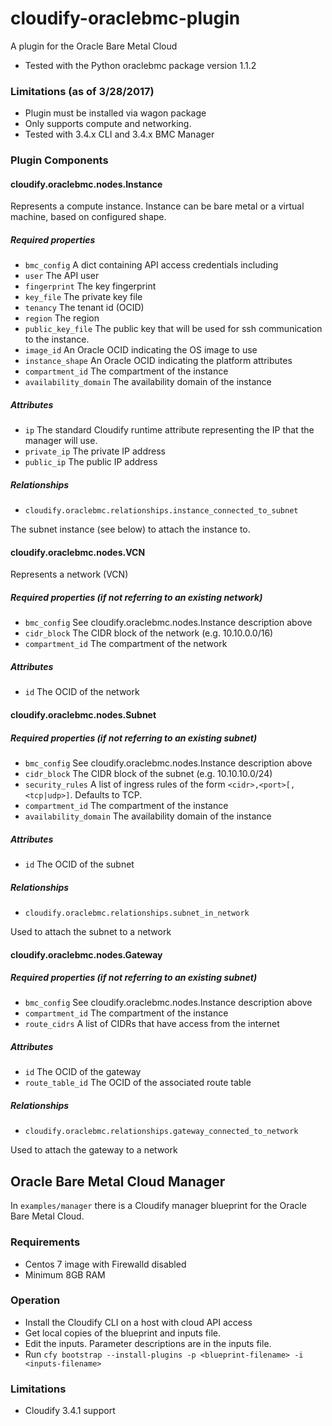 # cloudify-oraclebmc-plugin
A plugin for the Oracle Bare Metal Cloud

- Tested with the Python oraclebmc package version 1.1.2

### Limitations (as of 3/28/2017)
* Plugin must be installed via wagon package
* Only supports compute and networking.
* Tested with 3.4.x CLI and 3.4.x BMC Manager

### Plugin Components

#### cloudify.oraclebmc.nodes.Instance

Represents a compute instance.  Instance can be bare metal or a virtual machine, based on
configured shape.

##### Required properties

* `bmc_config` A dict containing API access credentials including
 * `user` The API user
 * `fingerprint` The key fingerprint
 * `key_file` The private key file
 * `tenancy` The tenant id (OCID)
 * `region` The region
* `public_key_file` The public key that will be used for ssh communication to the instance.
* `image_id` An Oracle OCID indicating the OS image to use
* `instance_shape` An Oracle OCID indicating the platform attributes
* `compartment_id` The compartment of the instance
* `availability_domain` The availability domain of the instance

##### Attributes

* `ip` The standard Cloudify runtime attribute representing the IP that the manager will use.
* `private_ip` The private IP address
* `public_ip` The public IP address

##### Relationships

* `cloudify.oraclebmc.relationships.instance_connected_to_subnet`

The subnet instance (see below) to attach the instance to.

#### cloudify.oraclebmc.nodes.VCN

Represents a network (VCN)

##### Required properties (if not referring to an existing network)

* `bmc_config` See cloudify.oraclebmc.nodes.Instance description above
* `cidr_block` The CIDR block of the network (e.g. 10.10.0.0/16)
* `compartment_id`  The compartment of the network

##### Attributes

* `id` The OCID of the network


#### cloudify.oraclebmc.nodes.Subnet

##### Required properties (if not referring to an existing subnet)

* `bmc_config` See cloudify.oraclebmc.nodes.Instance description above
* `cidr_block` The CIDR block of the subnet (e.g. 10.10.10.0/24)
* `security_rules` A list of ingress rules of the form `<cidr>,<port>[,<tcp|udp>]`. Defaults to TCP.
* `compartment_id` The compartment of the instance
* `availability_domain` The availability domain of the instance

##### Attributes

* `id` The OCID of the subnet 

##### Relationships

* `cloudify.oraclebmc.relationships.subnet_in_network` 

Used to attach the subnet to a network

#### cloudify.oraclebmc.nodes.Gateway

##### Required properties (if not referring to an existing subnet)

* `bmc_config` See cloudify.oraclebmc.nodes.Instance description above
* `compartment_id` The compartment of the instance
* `route_cidrs` A list of CIDRs that have access from the internet

##### Attributes

* `id` The OCID of the gateway
* `route_table_id` The OCID of the associated route table

##### Relationships

* `cloudify.oraclebmc.relationships.gateway_connected_to_network`

Used to attach the gateway to a network


## Oracle Bare Metal Cloud Manager

In `examples/manager` there is a Cloudify manager blueprint for the Oracle Bare Metal Cloud. 

### Requirements

* Centos 7 image with Firewalld disabled
* Minimum 8GB RAM

### Operation

* Install the Cloudify CLI on a host with cloud API access
* Get local copies of the blueprint and inputs file.
* Edit the inputs.  Parameter descriptions are in the inputs file.
* Run `cfy bootstrap --install-plugins -p <blueprint-filename> -i <inputs-filename>`

### Limitations

* Cloudify 3.4.1 support

